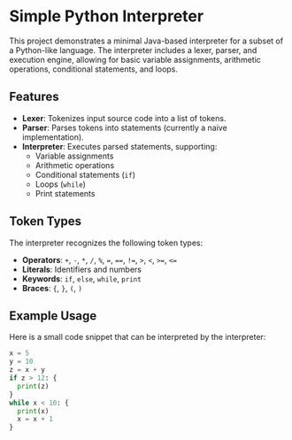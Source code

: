 # Simple Python Interpreter

This project demonstrates a minimal Java-based interpreter for a subset of a Python-like language. The interpreter includes a lexer, parser, and execution engine, allowing for basic variable assignments, arithmetic operations, conditional statements, and loops.

## Features

- **Lexer**: Tokenizes input source code into a list of tokens.
- **Parser**: Parses tokens into statements (currently a naive implementation).
- **Interpreter**: Executes parsed statements, supporting:
  - Variable assignments
  - Arithmetic operations
  - Conditional statements (`if`)
  - Loops (`while`)
  - Print statements

## Token Types

The interpreter recognizes the following token types:

- **Operators**: `+`, `-`, `*`, `/`, `%`, `=`, `==`, `!=`, `>`, `<`, `>=`, `<=`
- **Literals**: Identifiers and numbers
- **Keywords**: `if`, `else`, `while`, `print`
- **Braces**: `{`, `}`, `(`, `)`

## Example Usage

Here is a small code snippet that can be interpreted by the interpreter:

```python
x = 5
y = 10
z = x + y
if z > 12: {
  print(z)
}
while x < 10: {
  print(x)
  x = x + 1
}
